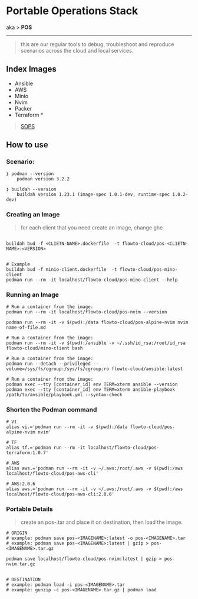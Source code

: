 
# Portable Operations Stack

aka > **POS**

---

> this are our regular tools to debug, troubleshoot and reproduce scenarios across the cloud and local services.

## Index Images

+   Ansible
+   AWS
+   Minio
+   Nvim
+   Packer
+   Terraform *

> [SOPS](https://github.com/mozilla/sops/releases)

## How to use

### Scenario:

```
❯ podman --version
    podman version 3.2.2

❯ buildah --version
    buildah version 1.23.1 (image-spec 1.0.1-dev, runtime-spec 1.0.2-dev)
```


### Creating an Image

> for each client that you need create an image, change ghe 

```

buildah bud -f <CLIETN-NAME>.dockerfile  -t flowto-cloud/pos-<CLIETN-NAME>:<VERSION>


# Example
buildah bud -f minio-client.dockerfile  -t flowto-cloud/pos-mino-client
podman run --rm -it localhost/flowto-cloud/pos-mino-client --help
```

### Running an Image

```
# Run a container from the image:
podman run --rm -it localhost/flowto-cloud/pos-nvim --version

podman run --rm -it -v $(pwd):/data flowto-cloud/pos-alpine-nvim nvim name-of-file.md

# Run a container from the image:
podman run --rm -it -v $(pwd):/ansible -v ~/.ssh/id_rsa:/root/id_rsa flowto-cloud/mino-client bash

# Run a container from the image:
podman run --detach --privileged --volume=/sys/fs/cgroup:/sys/fs/cgroup:ro flowto-cloud/ansible:latest

# Run a container from the image:
podman exec --tty [container_id] env TERM=xterm ansible --version
podman exec --tty [container_id] env TERM=xterm ansible-playbook /path/to/ansible/playbook.yml --syntax-check
```


### Shorten the Podman command

```
# VI
alias vi.='podman run --rm -it -v $(pwd):/data flowto-cloud/pos-alpine-nvim nvim'

# TF
alias tf.='podman run --rm -it localhost/flowto-cloud/pos-terraform:1.0.7'

# AWS
alias aws.='podman run --rm -it -v ~/.aws:/root/.aws -v $(pwd):/aws localhost/flowto-cloud/pos-aws-cli'

# AWS:2.0.6
alias aws.='podman run --rm -it -v ~/.aws:/root/.aws -v $(pwd):/aws localhost/flowto-cloud/pos-aws-cli:2.0.6'
```

### Portable Details

> create an pos-<IMAGENAME>.tar and place it on destination, then load the image.


```
# ORIGIN
# example: podman save pos-<IMAGENAME>:latest -o pos-<IMAGENAME>.tar
# example: podman save pos-<IMAGENAME>:latest | gzip > pos-<IMAGENAME>.tar.gz

podman save localhost/flowto-cloud/pos-nvim:latest | gzip > pos-nvim.tar.gz


# DESTINATION
# example: podman load -i pos-<IMAGENAME>.tar
# example: gunzip -c pos-<IMAGENAME>.tar.gz | podman load
```
